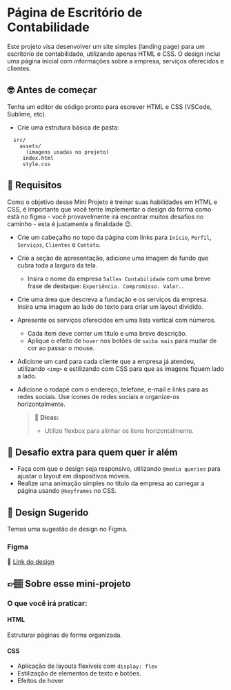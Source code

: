 # Página de Escritório de Contabilidade

Este projeto visa desenvolver um site simples (landing page) para um escritório de contabilidade, utilizando apenas HTML e CSS. O design inclui uma página inicial com informações sobre a empresa, serviços oferecidos e clientes.


## 🤓 Antes de começar

Tenha um editor de código pronto para escrever HTML e CSS (VSCode, Sublime, etc).

- Crie uma estrutura básica de pasta:
```
  src/
    assets/
      (imagens usadas no projeto)
     index.html
     style.css
```

## 🔨 Requisitos

Como o objetivo desse Mini Projeto é treinar suas habilidades em HTML e CSS, é importante que você tente implementar o design da forma como está no figma - você provavelmente irá encontrar muitos desafios no caminho - esta é justamente a finalidade 😉. 

- Crie um cabeçalho no topo da página com links para `Início`, `Perfil`, `Serviços`, `Clientes` e `Contato`.
- Crie a seção de apresentação, adicione uma imagem de fundo que cubra toda a largura da tela.
	- Insira o nome da empresa `Salles Contabilidade` com uma breve frase de destaque: `Experiência. Compromisso. Valor.`.
- Crie uma área que descreva a fundação e os serviços da empresa. Insira uma imagem ao lado do texto para criar um layout dividido.
- Apresente os serviços oferecidos em uma lista vertical com números.
	- Cada item deve conter um título e uma breve descrição.
	- Aplique  o efeito de `hover` nos botões de `saiba mais` para mudar de cor ao passar o mouse.
- Adicione um card para cada cliente que a empresa já atendeu, utilizando `<img>` e estilizando com CSS para que as imagens fiquem lado a lado.
- Adicione o rodapé com o endereço, telefone, e-mail e links para as redes sociais. Use ícones de redes sociais e organize-os horizontalmente.

	> 👀 **Dicas:**
	> - Utilize flexbox para alinhar os itens horizontalmente.

## 🔨 Desafio extra para quem quer ir além

- Faça com que o design seja responsivo, utilizando `@media queries` para ajustar o layout em dispositivos móveis.
-  Realize uma animação simples no título da empresa ao carregar a página usando `@keyframes` no CSS.


## 🎨 Design Sugerido

Temos uma sugestão de design no Figma. 

### Figma

🔗 [Link do design](https://www.figma.com/community/file/1420500199815050431)

## 👉🏽 Sobre esse mini-projeto

### O que você irá praticar:

#### HTML
Estruturar páginas de forma organizada.

#### CSS
- Aplicação de layouts flexíveis com `display: flex`
- Estilização de elementos de texto e botões.
- Efeitos de hover

